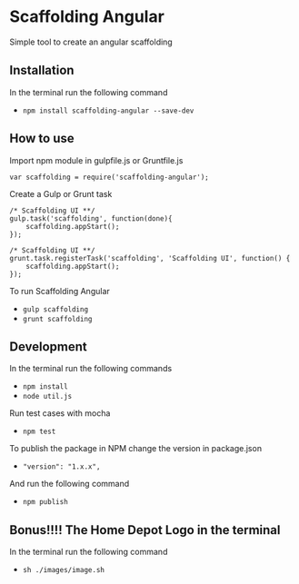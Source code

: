 # Scaffolding Angular

Simple tool to create an angular scaffolding

## Installation

In the terminal run the following command
- `npm install scaffolding-angular --save-dev`

## How to use

Import npm module in gulpfile.js or Gruntfile.js
```
var scaffolding = require('scaffolding-angular');
```

Create a Gulp or Grunt task
```
/* Scaffolding UI **/
gulp.task('scaffolding', function(done){
    scaffolding.appStart();
});
```

```
/* Scaffolding UI **/
grunt.task.registerTask('scaffolding', 'Scaffolding UI', function() {
    scaffolding.appStart();
});
```

To run Scaffolding Angular
- `gulp scaffolding`
- `grunt scaffolding`

## Development

In the terminal run the following commands
- `npm install`
- `node util.js`

Run test cases with mocha
- `npm test`

To publish the package in NPM change the version in package.json
- `"version": "1.x.x",`

And run the following command
- `npm publish`


## Bonus!!!! The Home Depot Logo in the terminal

In the terminal run the following command
- `sh ./images/image.sh`
